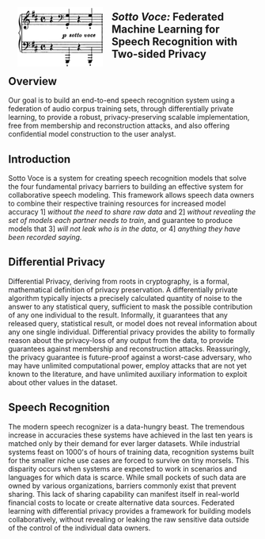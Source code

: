 <a href="http://opendp.io"><img src="images/logos/sv2.png" align="left" height="120" vspace="8" hspace="18"></a>

##

## *Sotto Voce:* Federated Machine Learning for Speech Recognition with Two-sided Privacy 



##  Overview

Our goal is to build an end-to-end speech recognition system using a federation of audio corpus training sets, through differentially private learning, to provide a robust, privacy-preserving scalable implementation, free from membership and reconstruction attacks, and also offering confidential model construction to the user analyst.

##  Introduction

Sotto Voce is a system for creating speech recognition models that solve the four fundamental privacy barriers to building an effective system for collaborative speech modeling.    This framework allows speech data owners to combine their respective training resources for increased model accuracy 1] *without the need to share raw data* and 2] *without revealing the set of models each partner needs to train*, and guarantee to produce models that 3] *will not leak who is in the data*, or 4] *anything they have been recorded saying*.  

## Differential Privacy

Differential Privacy, deriving from roots in cryptography, is a formal, mathematical definition of privacy preservation. A differentially private algorithm typically injects a precisely calculated quantity of noise to the answer to any statistical query, sufficient to mask the possible contribution of any one individual to the result.   Informally, it guarantees that any released query, statistical result, or model does not reveal information about any one single individual. Differential privacy provides the ability to formally reason about the privacy-loss of any output from the data, to provide guarantees against membership and reconstruction attacks.  Reassuringly, the privacy guarantee is future-proof against a worst-case adversary, who may have unlimited computational power, employ attacks that are not yet known to the literature, and have unlimited auxiliary information to exploit about other values in the dataset.

## Speech Recognition

The modern speech recognizer is a data-hungry beast. The tremendous increase in accuracies these systems have achieved in the last ten years is matched only by their demand for ever larger datasets. While industrial systems feast on 1000's of hours of training data, recognition systems built for the smaller niche use cases are forced to survive on tiny morsels. This disparity occurs when systems are expected to work in scenarios and languages for which data is scarce. While small pockets of such data are owned by various organizations, barriers commonly exist that prevent sharing.  This lack of sharing capability can manifest itself in real-world financial costs to locate or create alternative data sources.  Federated learning with differential privacy provides a framework for building models collaboratively, without revealing or leaking the raw sensitive data outside of the control of the individual data owners.
